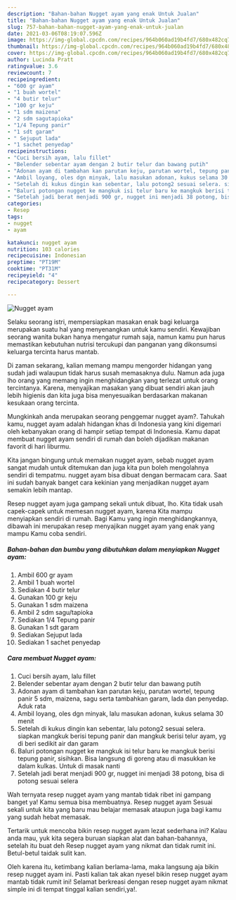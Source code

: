 ```yaml
---
description: "Bahan-bahan Nugget ayam yang enak Untuk Jualan"
title: "Bahan-bahan Nugget ayam yang enak Untuk Jualan"
slug: 757-bahan-bahan-nugget-ayam-yang-enak-untuk-jualan
date: 2021-03-06T08:19:07.596Z
image: https://img-global.cpcdn.com/recipes/964b060ad19b4fd7/680x482cq70/nugget-ayam-foto-resep-utama.jpg
thumbnail: https://img-global.cpcdn.com/recipes/964b060ad19b4fd7/680x482cq70/nugget-ayam-foto-resep-utama.jpg
cover: https://img-global.cpcdn.com/recipes/964b060ad19b4fd7/680x482cq70/nugget-ayam-foto-resep-utama.jpg
author: Lucinda Pratt
ratingvalue: 3.6
reviewcount: 7
recipeingredient:
- "600 gr ayam"
- "1 buah wortel"
- "4 butir telur"
- "100 gr keju"
- "1 sdm maizena"
- "2 sdm sagutapioka"
- "1/4 Tepung panir"
- "1 sdt garam"
- " Sejuput lada"
- "1 sachet penyedap"
recipeinstructions:
- "Cuci bersih ayam, lalu fillet"
- "Belender sebentar ayam dengan 2 butir telur dan bawang putih"
- "Adonan ayam di tambahan kan parutan keju, parutan wortel, tepung panir 5 sdm, maizena, sagu serta tambahkan garam, lada dan penyedap. Aduk rata"
- "Ambil loyang, oles dgn minyak, lalu masukan adonan, kukus selama 30 menit"
- "Setelah di kukus dingin kan sebentar, lalu potong2 sesuai selera. siapkan mangkuk berisi tepung panir dan mangkuk berisi telur ayam, yg di beri sedikit air dan garam"
- "Baluri potongan nugget ke mangkuk isi telur baru ke mangkuk berisi tepung panir, sisihkan. Bisa langsung di goreng atau di masukkan ke dalam kulkas. Untuk di masak nanti"
- "Setelah jadi berat menjadi 900 gr, nugget ini menjadi 38 potong, bisa di potong sesuai selera"
categories:
- Resep
tags:
- nugget
- ayam

katakunci: nugget ayam 
nutrition: 103 calories
recipecuisine: Indonesian
preptime: "PT19M"
cooktime: "PT31M"
recipeyield: "4"
recipecategory: Dessert

---
```



![Nugget ayam](https://img-global.cpcdn.com/recipes/964b060ad19b4fd7/680x482cq70/nugget-ayam-foto-resep-utama.jpg)

Selaku seorang istri, mempersiapkan masakan enak bagi keluarga merupakan suatu hal yang menyenangkan untuk kamu sendiri. Kewajiban seorang  wanita bukan hanya mengatur rumah saja, namun kamu pun harus memastikan kebutuhan nutrisi tercukupi dan panganan yang dikonsumsi keluarga tercinta harus mantab.

Di zaman  sekarang, kalian memang mampu mengorder hidangan yang sudah jadi walaupun tidak harus susah memasaknya dulu. Namun ada juga lho orang yang memang ingin menghidangkan yang terlezat untuk orang tercintanya. Karena, menyajikan masakan yang dibuat sendiri akan jauh lebih higienis dan kita juga bisa menyesuaikan berdasarkan makanan kesukaan orang tercinta. 



Mungkinkah anda merupakan seorang penggemar nugget ayam?. Tahukah kamu, nugget ayam adalah hidangan khas di Indonesia yang kini digemari oleh kebanyakan orang di hampir setiap tempat di Indonesia. Kamu dapat membuat nugget ayam sendiri di rumah dan boleh dijadikan makanan favorit di hari liburmu.

Kita jangan bingung untuk memakan nugget ayam, sebab nugget ayam sangat mudah untuk ditemukan dan juga kita pun boleh mengolahnya sendiri di tempatmu. nugget ayam bisa dibuat dengan bermacam cara. Saat ini sudah banyak banget cara kekinian yang menjadikan nugget ayam semakin lebih mantap.

Resep nugget ayam juga gampang sekali untuk dibuat, lho. Kita tidak usah capek-capek untuk memesan nugget ayam, karena Kita mampu menyiapkan sendiri di rumah. Bagi Kamu yang ingin menghidangkannya, dibawah ini merupakan resep menyajikan nugget ayam yang enak yang mampu Kamu coba sendiri.

<!--inarticleads1-->

##### Bahan-bahan dan bumbu yang dibutuhkan dalam menyiapkan Nugget ayam:

1. Ambil 600 gr ayam
1. Ambil 1 buah wortel
1. Sediakan 4 butir telur
1. Gunakan 100 gr keju
1. Gunakan 1 sdm maizena
1. Ambil 2 sdm sagu/tapioka
1. Sediakan 1/4 Tepung panir
1. Gunakan 1 sdt garam
1. Sediakan  Sejuput lada
1. Sediakan 1 sachet penyedap




<!--inarticleads2-->

##### Cara membuat Nugget ayam:

1. Cuci bersih ayam, lalu fillet
1. Belender sebentar ayam dengan 2 butir telur dan bawang putih
1. Adonan ayam di tambahan kan parutan keju, parutan wortel, tepung panir 5 sdm, maizena, sagu serta tambahkan garam, lada dan penyedap. Aduk rata
1. Ambil loyang, oles dgn minyak, lalu masukan adonan, kukus selama 30 menit
1. Setelah di kukus dingin kan sebentar, lalu potong2 sesuai selera. siapkan mangkuk berisi tepung panir dan mangkuk berisi telur ayam, yg di beri sedikit air dan garam
1. Baluri potongan nugget ke mangkuk isi telur baru ke mangkuk berisi tepung panir, sisihkan. Bisa langsung di goreng atau di masukkan ke dalam kulkas. Untuk di masak nanti
1. Setelah jadi berat menjadi 900 gr, nugget ini menjadi 38 potong, bisa di potong sesuai selera




Wah ternyata resep nugget ayam yang mantab tidak ribet ini gampang banget ya! Kamu semua bisa membuatnya. Resep nugget ayam Sesuai sekali untuk kita yang baru mau belajar memasak ataupun juga bagi kamu yang sudah hebat memasak.

Tertarik untuk mencoba bikin resep nugget ayam lezat sederhana ini? Kalau anda mau, yuk kita segera buruan siapkan alat dan bahan-bahannya, setelah itu buat deh Resep nugget ayam yang nikmat dan tidak rumit ini. Betul-betul taidak sulit kan. 

Oleh karena itu, ketimbang kalian berlama-lama, maka langsung aja bikin resep nugget ayam ini. Pasti kalian tak akan nyesel bikin resep nugget ayam mantab tidak rumit ini! Selamat berkreasi dengan resep nugget ayam nikmat simple ini di tempat tinggal kalian sendiri,ya!.

